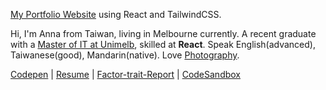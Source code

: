 [My Portfolio Website](https://annacheng-site.vercel.app/) using React and TailwindCSS.

Hi, I'm Anna from Taiwan, living in Melbourne currently. A recent graduate with a [Master of IT at Unimelb](/Document.pdf), skilled at **React**. Speak English(advanced), Taiwanese(good), Mandarin(native). Love [Photography](https://lightroom.app.link/FtABlusKbsb).

[Codepen](https://codepen.io/anna625) | [Resume](/anna-resume-doc.pdf) | [Factor-trait-Report](/factor-trait-report_hanfang-cheng.pdf) | [CodeSandbox](https://codesandbox.io/u/anna0625)
